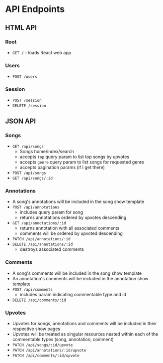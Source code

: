 # API Endpoints

## HTML API

### Root

- `GET /` - loads React web app

### Users

- `POST /users`

### Session

- `POST /session`
- `DELETE /session`

## JSON API

### Songs

- `GET /api/songs`
  - Songs home/index/search
  - accepts `top` query param to list top songs by upvotes
  - accepts `genre` query param to list songs for requested genre
  - accepts pagination params (if I get there)
- `POST /api/songs`
- `GET /api/songs/:id`

### Annotations

-  A song's annotations will be included in the song show template
- `POST /api/annotations`
  - includes query param for song
  - returns annotations ordered by upvotes descending
- `GET /api/annotations/:id`
  - returns annotation with all associated comments
  - comments will be ordered by upvoted descending
- `PATCH /api/annotations/:id`
- `DELETE /api/annotations/:id`
  - destroys associated comments


### Comments

- A song's comments will be included in the song show template
- An annotation's comments will be included in the annotation show template
- `POST /api/comments`
  - includes param indicating commentable type and id
- `DELETE /api/comments/:id`

### Upvotes

- Upvotes for songs, annotations and comments will be included in their respective show pages
- Upvotes will be treated as singular resources nested within each of the commentable types (song, annotation, comment)
- `PATCH /api/songs/:id/upvote`
- `PATCH /api/annotations/:id/upvote`
- `PATCH /api/comments/:id/upvote`
